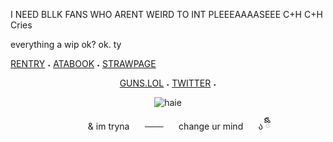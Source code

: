 I NEED BLLK FANS WHO ARENT WEIRD TO INT PLEEEAAAASEEE C+H C+H Cries

everything a wip ok? ok. ty
  
[RENTRY](https://rentry.co/oracIeofstars)‎    ‎‎‎‎‎‎˖‎    [ATABOOK](https://rinitoshi.atabook.org)    ˖    [STRAWPAGE](https://lukewarms.straw.page)

<div align="center">
  
[GUNS.LOL](https://guns.lol/lukewarm)‎    ‎‎‎‎‎‎˖‎    [TWITTER](https://x.com/rinverses)    ˖    


![haie](https://komarev.com/ghpvc/?username=Iukewarm&label=🐢&color=776f27)

<p align="center"> ⠀⠀   ⠀& im tryna   ⠀⠀───   ⠀⠀change ur mind   ⠀⠀ა ྀིྀི
